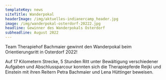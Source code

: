 ```yaml
---
templateKey: news
siteTitle: Wanderpokal
headerImage: /img/aktuelles-indianercamp_header.jpg
image: /img/wanderpokal-osterdorf-20222.jpg
headline: Gewinner des Wanderpokals Osterdorf
subheadline: August 2022
---
```

T﻿eam Therapiehof Bachmaier gewinnt den Wanderpokal beim Orientierungsritt in Osterdorf 2022!

Auf 17 Kilometern Strecke, 5 Stunden Ritt unter Bewältigung verschiedener Aufgaben und Abschlussparcour konnten sich die Therapiepferde Reijki und Einstein mit ihren Reitern Petra Bachmaier und Lena Hüttinger beweisen.